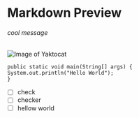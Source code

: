 # Markdown Preview
###### cool message
![Image of Yaktocat](https://octodex.github.com/images/yaktocat.png)
```
public static void main(String[] args) {
System.out.println("Hello World");
}
```
- [ ] check
- [ ] checker
- [ ] hellow world
